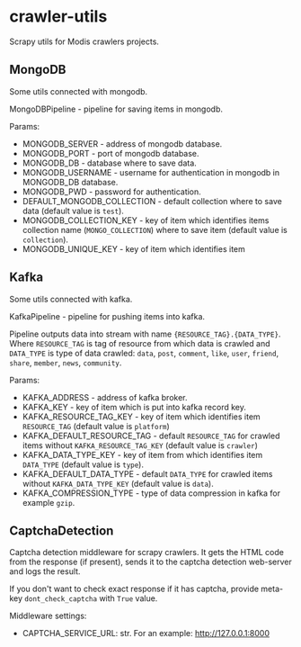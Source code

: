 # crawler-utils

Scrapy utils for Modis crawlers projects.

## MongoDB

Some utils connected with mongodb. 

MongoDBPipeline - pipeline for saving items in mongodb. 

Params:
* MONGODB_SERVER - address of mongodb database.
* MONGODB_PORT - port of mongodb database.
* MONGODB_DB - database where to save data.
* MONGODB_USERNAME - username for authentication in mongodb in MONGODB_DB database.
* MONGODB_PWD - password for authentication.
* DEFAULT_MONGODB_COLLECTION - default collection where to save data (default value is `test`).
* MONGODB_COLLECTION_KEY - key of item which identifies items collection name (`MONGO_COLLECTION`)
 where to save item (default value is `collection`).
* MONGODB_UNIQUE_KEY - key of item which identifies item
## Kafka

Some utils connected with kafka. 

KafkaPipeline - pipeline for pushing items into kafka.

Pipeline outputs data into stream with name `{RESOURCE_TAG}.{DATA_TYPE}`.
Where `RESOURCE_TAG` is tag of resource from which data is crawled and `DATA_TYPE` is type of 
data crawled: `data`, `post`, `comment`, `like`, `user`, `friend`, `share`, `member`, `news`, 
`community`.

 Params:
* KAFKA_ADDRESS - address of kafka broker.
* KAFKA_KEY - key of item which is put into kafka record key.
* KAFKA_RESOURCE_TAG_KEY - key of item which identifies item `RESOURCE_TAG` (default value is `platform`)
* KAFKA_DEFAULT_RESOURCE_TAG - default `RESOURCE_TAG` for crawled items without `KAFKA_RESOURCE_TAG_KEY` (default value is `crawler`)
* KAFKA_DATA_TYPE_KEY - key of item from which identifies item `DATA_TYPE` (default value is `type`).
* KAFKA_DEFAULT_DATA_TYPE - default `DATA_TYPE` for crawled items without `KAFKA_DATA_TYPE_KEY` (default value is `data`).
* KAFKA_COMPRESSION_TYPE - type of data compression in kafka for example `gzip`.

## CaptchaDetection

Captcha detection middleware for scrapy crawlers.
It gets the HTML code from the response (if present), sends it to the captcha detection web-server
and logs the result.

If you don't want to check exact response if it has captcha, provide meta-key `dont_check_captcha`
with `True` value.

Middleware settings:
* CAPTCHA_SERVICE_URL: str. For an example: http://127.0.0.1:8000
